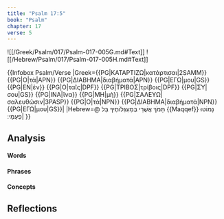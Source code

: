 ```yaml
---
title: "Psalm 17:5"
book: "Psalm"
chapter: 17
verse: 5
---
```

![[/Greek/Psalm/017/Psalm-017-005G.md#Text]]
![[/Hebrew/Psalm/017/Psalm-017-005H.md#Text]]

{{Infobox Psalm/Verse 
|Greek={{PG|ΚΑΤΑΡΤΙΖΩ|κατάρτισαι|2SAMM}} {{PG|Ο|τὰ|APN}} {{PG|ΔΙΑΒΗΜΑ|διαβήματά|APN}} {{PG|ΕΓΩ|μου|GS}} {{PG|ΕΝ|ἐν}} {{PG|Ο|ταῖς|DPF}} {{PG|ΤΡΙΒΟΣ|τρίβοις|DPF}} {{PG|ΣΥ|σου|GS}} {{PG|ΙΝΑ|ἵνα}} {{PG|ΜΗ|μὴ}} {{PG|ΣΑΛΕΥΩ|σαλευθῶσιν|3PASP}} {{PG|Ο|τὰ|NPN}} {{PG|ΔΙΑΒΗΜΑ|διαβήματά|NPN}} {{PG|ΕΓΩ|μου|GS}}|
|Hebrew=@
תָּמֹךְ
אֲשֻׁרַי
בְּמַעְגְּלוֹתֶיךָ
בַּל
{{Maqqef}}
נָמוֹטּוּ
פְעָמָי
׃|
}}

## Analysis

#### Words

#### Phrases

#### Concepts

## Reflections
